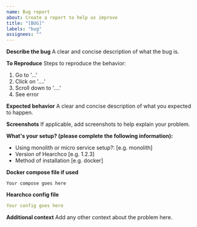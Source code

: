 ```yaml
---
name: Bug report
about: Create a report to help us improve
title: "[BUG]"
labels: "bug"
assignees: ""
---
```


**Describe the bug**
A clear and concise description of what the bug is.

**To Reproduce**
Steps to reproduce the behavior:

1. Go to '...'
2. Click on '....'
3. Scroll down to '....'
4. See error

**Expected behavior**
A clear and concise description of what you expected to happen.

**Screenshots**
If applicable, add screenshots to help explain your problem.

**What's your setup? (please complete the following information):**

- Using monolith or micro service setup?: [e.g. monolith]
- Version of Hearchco [e.g. 1.2.3]
- Method of installation [e.g. docker]

**Docker compose file if used**

```docker
Your compose goes here
```

**Hearchco config file**

```yaml
Your config goes here
```

**Additional context**
Add any other context about the problem here.
